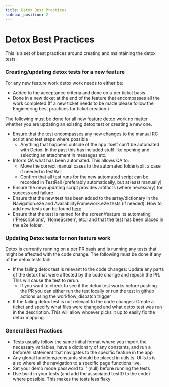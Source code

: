 ```yaml
---
title: Detox Best Practices
sidebar_position: 2
---
```


# Detox Best Practices

This is a set of best practices around creating and maintaining the detox tests.

### Creating/updating detox tests for a new feature

For any new feature work detox work needs to either be:
- Added to the acceptance criteria and done on a per ticket basis
- Done in a new ticket at the end of the feature that encompasses all the work completed (If a new ticket needs to be made please follow the Engineering best practices for ticket creation.)

The following must be done for all new feature detox work no matter whether you are updating an existing detox test or creating a new one. 

- Ensure that the test encompasses any new changes to the manual RC script and test steps where possible
	- Anything that happens outside of the app itself can't be automated with Detox.  In the past this has included stuff like opening and selecting an attachment in messages etc.
- Inform QA what has been automated.  This allows QA to:
	- Move the correct manual cases to the automated folder/split a case if needed in testRail
	- Confirm that all test runs for the new automated script can be recorded in TestRail (preferably automatically, but at least manually)
- Ensure the new/updating script provides artifacts (where necessary) for success and failure
- Ensure that the new test has been added to the array/dictionary in the Navigation.e2e and AvailabilityFramework.e2e tests (if needed). How to add new tests can be found [here](https://department-of-veterans-affairs.github.io/va-mobile-app/docs/QA/Automation/AddingNewFeatures)
- Ensure that the test is named for the screen/feature its automating ('Prescriptions', 'HomeScreen', etc.) and that the test has been placed in the e2e folder.

### Updating Detox tests for non feature work

Detox is currently running on a per PR basis and is running any tests that might be affected with the code change.  The following must be done if any of the detox tests fail:

- If the failing detox test is relevant to the code changes: Update any parts of the detox that were affected by the code change and repush the PR.  This will cause the test to rerun. 
	- If you want to check to see if the detox test works before pushing the PR you can either run the test locally or run the test in github actions using the workflow_dispatch trigger
- If the failing detox test is not relevant to the code changes: Create a ticket and specify what files were changed and what detox test was run in the description.  This will allow whoever picks it up to 
easily fix the detox mapping.

### General Best Practices
- Tests usually follow the same initial format where you import the necessary variables, have a dictionary of any constants, and run a beforeAll statement that navigates to the specific feature in the app
- Any global functions/constants should be placed in utils.ts.  Utils.ts is also where all the navigation to a specific page functions live.
- Set your demo mode password to '' (null) before running the tests
- Use by.id in your tests (and add the associated testID to the code) where possible.  This makes the tests less flaky
